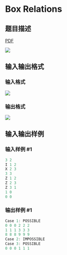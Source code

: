 # Box Relations

## 题目描述

[problemUrl]: https://uva.onlinejudge.org/index.php?option=com_onlinejudge&Itemid=8&category=244&page=show_problem&problem=3381

[PDF](https://uva.onlinejudge.org/external/122/p12229.pdf)

![](https://cdn.luogu.com.cn/upload/vjudge_pic/UVA12229/db9fed281eaf8e14b2d33e741a9fe7181b9f889b.png)

## 输入输出格式

### 输入格式

![](https://cdn.luogu.com.cn/upload/vjudge_pic/UVA12229/a7ce44446dba6296c882bbcf6c842d8416b0a3ca.png)

### 输出格式

![](https://cdn.luogu.com.cn/upload/vjudge_pic/UVA12229/4d435ebb1af0424140e88cc9b21da68547b2bc7f.png)

## 输入输出样例

### 输入样例 #1

```cpp
3 2
I 1 2
X 2 3
3 3
Z 1 2
Z 2 3
Z 3 1
1 0
0 0
```


### 输出样例 #1

```cpp
Case 1: POSSIBLE
0 0 0 2 2 2
1 1 1 3 3 3
8 8 8 9 9 9
Case 2: IMPOSSIBLE
Case 3: POSSIBLE
0 0 0 1 1 1
```


